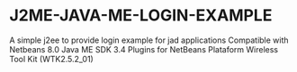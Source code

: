 # J2ME-JAVA-ME-LOGIN-EXAMPLE
A simple j2ee to provide login example for jad applications
Compatible with
Netbeans 8.0
Java ME SDK 3.4 Plugins for NetBeans
Plataform Wireless Tool Kit (WTK2.5.2_01)

